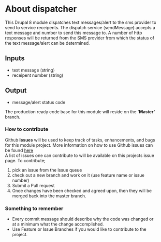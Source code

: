 # About dispatcher
This Drupal 8 module dispatches text messages/alert to the sms provider to send to service receipents. The dispatch service (sendMessage) accepts a text message and number to send this message to. A number of http responses will be returned from the SMS provider from which the status of the text message/alert can be determined.

## Inputs

* text message (string)
* receipent number (string)

## Output

* message/alert status code

The production ready code base for this module will reside on the <b>'Master'</b> branch. 

### How to contribute
Github <b>Issues</b> will be used to keep track of tasks, enhancements, and bugs for this module project.
More information on how to use Github issues can be found <a href='https://guides.github.com/features/issues/'>here</a>
<br>A list of issues one can contribute to will be available on this projects issue page. To contribute;
1. pick an issue from the Issue queue
2. check out a new branch and work on it (use feature name or issue number)
3. Submit a Pull request
4. Once changes have been checked and agreed upon, then they will be merged back into the master branch.

### Something to remember
* Every commit message should describe why the code was changed or at a minimum what the change accomplished.
* Use Feature or Issue Branches if you would like to contribute to the project.
